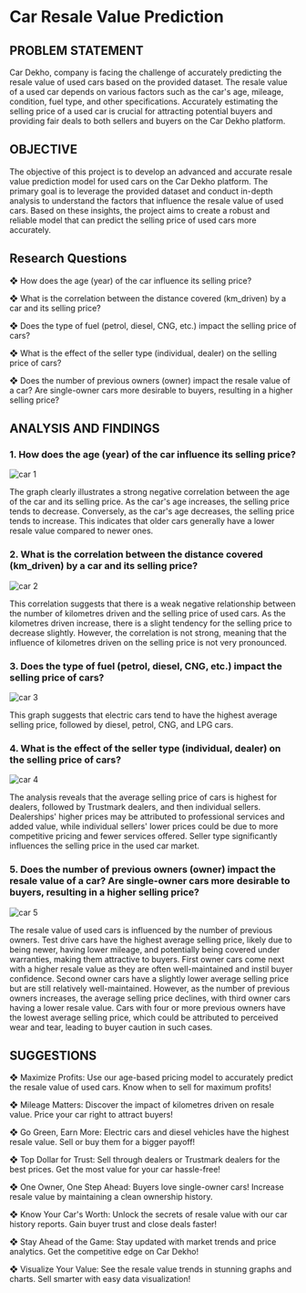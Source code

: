# Car Resale Value Prediction
## **PROBLEM STATEMENT**

Car Dekho, company is facing the challenge of accurately predicting the resale value of used cars based on the provided dataset. The resale value of a used car depends on various factors such as the car's age, mileage, condition, fuel type, and other specifications. Accurately estimating the selling price of a used car is crucial for attracting potential buyers and providing fair deals to both sellers and buyers on the Car Dekho platform.

## **OBJECTIVE**

The objective of this project is to develop an advanced and accurate resale value prediction model for used cars on the Car Dekho platform. The primary goal is to leverage the provided dataset and conduct in-depth analysis to understand the factors that influence the resale value of used cars. Based on these insights, the project aims to create a robust and reliable model that can predict the selling price of used cars more accurately.

## **Research Questions**

❖ How does the age (year) of the car influence its selling price?

❖ What is the correlation between the distance covered (km_driven) by a car and its selling price?

❖ Does the type of fuel (petrol, diesel, CNG, etc.) impact the selling price of cars?

❖ What is the effect of the seller type (individual, dealer) on the selling price of cars?

❖ Does the number of previous owners (owner) impact the resale value of a car? Are single-owner cars more desirable to buyers, resulting in a higher selling price?

## **ANALYSIS AND FINDINGS**

### 1. How does the age (year) of the car influence its selling price?

![car 1](https://github.com/Nidhipujarii/Car_Resale_Value_Prediction/assets/107934279/38ac67c9-05c2-423f-a9fb-91ebb8d2fac3)

The graph clearly illustrates a strong negative correlation between the age of the car and its selling price. As the car's age increases, the selling price tends to decrease. Conversely, as the car's age decreases, the selling price tends to increase. This indicates that older cars generally have a lower resale value compared to newer ones.

### 2. What is the correlation between the distance covered (km_driven) by a car and its selling price?

![car 2](https://github.com/Nidhipujarii/Car_Resale_Value_Prediction/assets/107934279/feca6870-ed64-4965-ba43-ed249db711f8)

This correlation suggests that there is a weak negative relationship between the number of kilometres driven and the selling price of used cars. As the kilometres driven increase, there is a slight tendency for the selling price to decrease slightly. However, the correlation is not strong, meaning that the influence of kilometres driven on the selling price is not very pronounced.

### 3. Does the type of fuel (petrol, diesel, CNG, etc.) impact the selling price of cars?

![car 3](https://github.com/Nidhipujarii/Car_Resale_Value_Prediction/assets/107934279/aeddd562-f165-4251-9646-a34ea2683ffa)

This graph suggests that electric cars tend to have the highest average selling price, followed by diesel, petrol, CNG, and LPG cars.

### 4. What is the effect of the seller type (individual, dealer) on the selling price of cars?

![car 4](https://github.com/Nidhipujarii/Car_Resale_Value_Prediction/assets/107934279/4601f886-1798-46d8-a7b3-baaf10924672)

The analysis reveals that the average selling price of cars is highest for dealers, followed by Trustmark dealers, and then individual sellers. Dealerships' higher prices may be attributed to professional services and added value, while individual sellers' lower prices could be due to more competitive pricing and fewer services offered. Seller type significantly influences the selling price in the used car market.

### 5. Does the number of previous owners (owner) impact the resale value of a car? Are single-owner cars more desirable to buyers, resulting in a higher selling price?

![car 5](https://github.com/Nidhipujarii/Car_Resale_Value_Prediction/assets/107934279/3a0c5ac4-d3de-4b86-bf5d-942209b94b90)

The resale value of used cars is influenced by the number of previous owners. Test drive cars have the highest average selling price, likely due to being newer, having lower mileage, and potentially being covered under warranties, making them attractive to buyers. First owner cars come next with a higher resale value as they are often well-maintained
and instil buyer confidence. Second owner cars have a slightly lower average selling price but are still relatively well-maintained. However, as the number of previous owners increases, the average selling price declines, with third owner cars having a lower resale value. Cars with four or more previous owners have the lowest average selling price, which could be attributed to perceived wear and tear, leading to buyer caution in such cases.

## **SUGGESTIONS**

❖ Maximize Profits: Use our age-based pricing model to accurately predict the resale value of used cars. Know when to sell for maximum profits!

❖ Mileage Matters: Discover the impact of kilometres driven on resale value. Price your car right to attract buyers!

❖ Go Green, Earn More: Electric cars and diesel vehicles have the highest resale value. Sell or buy them for a bigger payoff!

❖ Top Dollar for Trust: Sell through dealers or Trustmark dealers for the best prices. Get the most value for your car hassle-free!

❖ One Owner, One Step Ahead: Buyers love single-owner cars! Increase resale value by maintaining a clean ownership history.

❖ Know Your Car's Worth: Unlock the secrets of resale value with our car history reports. Gain buyer trust and close deals faster!

❖ Stay Ahead of the Game: Stay updated with market trends and price analytics. Get the competitive edge on Car Dekho!

❖ Visualize Your Value: See the resale value trends in stunning
  graphs and charts. Sell smarter with easy data visualization!
 
